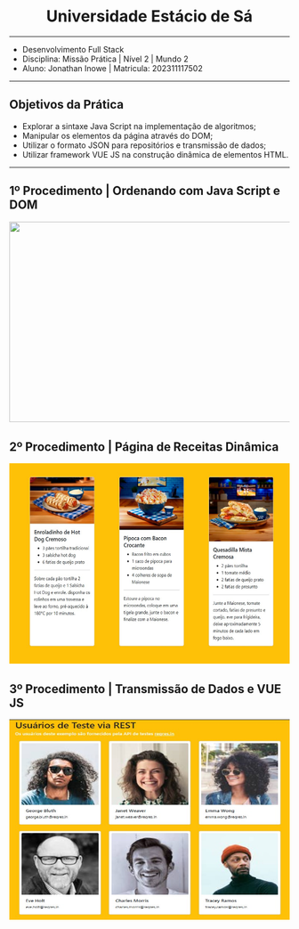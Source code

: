 <!-- PROJECT LOGO -->
<div align="center">
   <a href="https://github.com/othneildrew/Best-README-Template">
   </a>
    <h1 align="center"> Universidade Estácio de Sá </h1>
     <hr>
</div> 

* Desenvolvimento Full Stack
* Disciplina: Missão Prática | Nível 2 | Mundo 2
* Aluno: Jonathan Inowe | Matricula: 202311117502
<hr>

 <h2>Objetivos da Prática </h2>

* Explorar a sintaxe Java Script na implementação de algoritmos;
* Manipular os elementos da página através do DOM;
* Utilizar o formato JSON para repositórios e transmissão de dados;
* Utilizar framework VUE JS na construção dinâmica de elementos HTML.
  
<hr>

<h2> 1º Procedimento | Ordenando com Java Script e DOM </h2>
  <a href="https://github.com/joninowe/Missao-nivel-2-mundo-2/blob/main/Screenshot_2.jpg">
      <img src="hhttps://github.com/joninowe/Missao-nivel-2-mundo-2/blob/main/Screenshot_2.jpg" width="540" height="360">
  </a>
  
<h2> 2º Procedimento | Página de Receitas Dinâmica </h2>
  <a href="https://github.com/joninowe/Missao-nivel-2-mundo-2/blob/main/Screenshot_3.jpg">
      <img src="https://github.com/joninowe/Missao-nivel-2-mundo-2/blob/main/Screenshot_3.jpg" alt="estacio logo" width="540" height="360">
  </a>

<h2> 3º Procedimento | Transmissão de Dados e VUE JS </h2>
  <a href="https://github.com/joninowe/Missao-nivel-2-mundo-2/blob/main/Screenshot_4.jpg">
      <img src="https://github.com/joninowe/Missao-nivel-2-mundo-2/blob/main/Screenshot_4.jpg" alt="estacio logo" width="540" height="360">
  </a>
